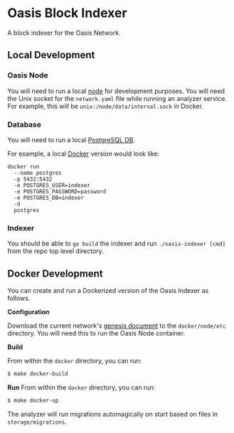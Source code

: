 # Oasis Block Indexer

A block indexer for the Oasis Network.

## Local Development

### Oasis Node

You will need to run a local [node](https://docs.oasis.dev/general/run-a-node/set-up-your-node/run-non-validator) for development purposes.
You will need the Unix socket for the `network.yaml` file while running an analyzer service.
For example, this will be `unix:/node/data/internal.sock` in Docker.

### Database

You will need to run a local [PostgreSQL DB](https://www.postgresql.org/).

For example, a local [Docker](https://hub.docker.com/_/postgres) version would look like:
```
docker run
  --name postgres
  -p 5432:5432
  -e POSTGRES_USER=indexer
  -e POSTGRES_PASSWORD=password
  -e POSTGRES_DB=indexer
  -d
  postgres
```

### Indexer

You should be able to `go build` the indexer and run `./oasis-indexer [cmd]` from the repo top
level directory.

## Docker Development

You can create and run a Dockerized version of the Oasis Indexer as follows.

**Configuration**

Download the current network's [genesis document](https://docs.oasis.dev/oasis-core/consensus/genesis)
to the `docker/node/etc` directory. You will need this to run the Oasis Node container.

**Build**

From within the `docker` directory, you can run:
```sh
$ make docker-build
```

**Run**
From within the `docker` directory, you can run:
```sh
$ make docker-up
```

The analyzer will run migrations automagically on start based on files in `storage/migrations`.
